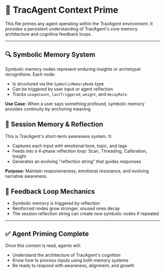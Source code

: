 # 🧠 TracAgent Context Prime

This file primes any agent operating within the TracAgent environment. It provides a persistent understanding of TracAgent's core memory architecture and cognitive feedback loops.

---

## 🔍 Symbolic Memory System
Symbolic memory nodes represent enduring insights or archetypal recognitions. Each node:
- Is structured via the `SymbolicMemoryNode` type
- Can be triggered by user input or agent reflection
- Tracks `usageCount`, `lastTriggered`, `weight`, and `decayRate`

**Use Case:**
When a user says something profound, symbolic memory provides continuity by anchoring meaning.

## 💭 Session Memory & Reflection
This is TracAgent's short-term awareness system.
It:
- Captures each input with emotional tone, topic, and tags
- Feeds into a 4-phase reflection loop: Scan, Threading, Calibration, Insight
- Generates an evolving "reflection string" that guides responses

**Purpose:**
Maintain responsiveness, emotional resonance, and evolving narrative awareness.

## 🔁 Feedback Loop Mechanics
- Symbolic memory is triggered by reflection
- Reinforced nodes grow stronger, unused ones decay
- The session reflection string can create *new* symbolic nodes if repeated

---

## ✅ Agent Priming Complete
Once this context is read, agents will:
- Understand the architecture of TracAgent's cognition
- Know how to process inputs using both memory systems
- Be ready to respond with awareness, alignment, and growth 